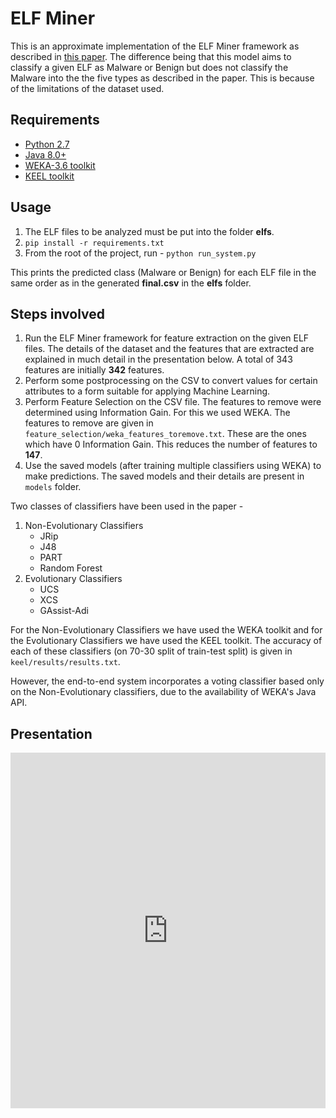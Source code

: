 ELF Miner
=========

This is an approximate implementation of the ELF Miner framework as described in [this paper](https://link.springer.com/article/10.1007/s10115-011-0393-5). The difference being that this model aims to classify a given ELF as Malware or Benign but does not classify the Malware into the the five types as described in the paper. This is because of the limitations of the dataset used.

## Requirements
* [Python 2.7](https://www.python.org/download/releases/2.7.3/)
* [Java 8.0+](https://www.oracle.com/technetwork/java/javase/downloads/jdk8-downloads-2133151.html)
* [WEKA-3.6 toolkit](https://sourceforge.net/projects/weka/files/weka-3-6/3.6.13/)
* [KEEL toolkit](https://sci2s.ugr.es/keel/download.php)

## Usage
1. The ELF files to be analyzed must be put into the folder **elfs**.
2. `pip install -r requirements.txt`
3. From the root of the project, run -
  `python run_system.py`

This prints the predicted class (Malware or Benign) for each ELF file in the same order as in the generated **final.csv** in the **elfs** folder.

## Steps involved
1. Run the ELF Miner framework for feature extraction on the given ELF files. The details of the dataset and the features that are extracted are explained in much detail in the presentation below. A total of 343 features are initially **342** features.
2. Perform some postprocessing on the CSV to convert values for certain attributes to a form suitable for applying Machine Learning.
3. Perform Feature Selection on the CSV file. The features to remove were determined using Information Gain. For this we used WEKA. The features to remove are given in `feature_selection/weka_features_toremove.txt`. These are the ones which have 0 Information Gain. This reduces the number of features to **147**.
4. Use the saved models (after training multiple classifiers using WEKA) to make predictions. The saved models and their details are present in `models` folder.

Two classes of classifiers have been used in the paper -  
1. Non-Evolutionary Classifiers
    * JRip
    * J48
    * PART
    * Random Forest
2. Evolutionary Classifiers
    * UCS
    * XCS
    * GAssist-Adi

For the Non-Evolutionary Classifiers we have used the WEKA toolkit and for the Evolutionary Classifiers we have used the KEEL toolkit. The accuracy of each of these classifiers (on 70-30 split of train-test split) is given in `keel/results/results.txt`.

However, the end-to-end system incorporates a voting classifier based only on the Non-Evolutionary classifiers, due to the availability of WEKA's Java API.

## Presentation   


<style>
.responsive-wrap iframe{ max-width: 100%;}
</style>

<div class="responsive-wrap">
<!-- this is the embed code provided by Google -->
  <iframe src="https://docs.google.com/presentation/d/e/2PACX-1vT12_sI9gWoBe01UeGcgLKGAHX6WlK10x8wHjZSh3YbJPn1-_kY0SfPqxrqcp69jLl0dXk-2HBmhMbb/embed?start=false&loop=false&delayms=5000" frameborder="0" width="960" height="569" allowfullscreen="true" mozallowfullscreen="true" webkitallowfullscreen="true"></iframe>
<!-- Google embed ends -->
</div>
